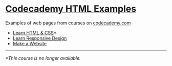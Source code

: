 # [Codecademy HTML Examples](https://alttiri.github.io/codecademy/)

Examples of web pages from courses on [codecademy.com](https://www.codecademy.com)

- [Learn HTML & CSS](https://www.codecademy.com/learn/learn-html-css)*
- [Learn Responsive Design](https://www.codecademy.com/learn/learn-responsive-design)
- [Make a Website](https://www.codecademy.com/learn/make-a-website)

---

_*This course is no longer available._

